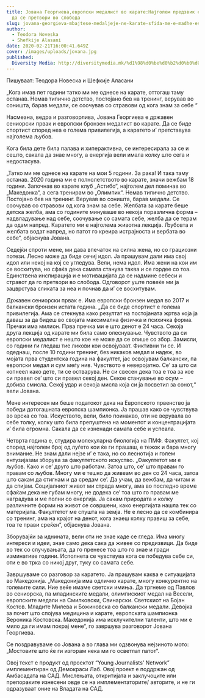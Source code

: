 ```yaml
---
title: Јована Георгиева,европски медалист во карате:Најголем предзвик е стравот
  да се претвори во слобода
slug: jovana-georgieva-mbajtese-medaljeje-ne-karate-sfida-me-e-madhe-eshte-qe-frika-te-shnderrohet-ne-liri
author:
  - Teodora Noveska
  - Shefkije Alasani
date: 2020-02-21T16:00:41.649Z
cover: /images/uploads/jovana.jpg
published:
  Diversity Media: http://diversitymedia.mk/%d1%98%d0%be%d0%b2%d0%b0%d0%bd%d0%b0-%d0%b3%d0%b5%d0%be%d1%80%d0%b3%d0%b8%d0%b5%d0%b2%d0%b0%d0%b5%d0%b2%d1%80%d0%be%d0%bf%d1%81%d0%ba%d0%b8-%d0%bc%d0%b5%d0%b4%d0%b0%d0%bb%d0%b8%d1%81%d1%82-%d0%b2/
---
```


Пишуваат: Теодора Новеска и Шефкије Аласани

„Кога имав пет години татко ми ме однесе на карате, оттогаш таму останав. Немав типично детство, постојано бев на тренинг, верував во соништа, барав медали, се соочував со стравови од кога знам за себе “

Насмеана, ведра и разговорлива, Јована Георгиева е државен сениорски првак и европски бронзен медалист во карате. Да се биде спортист според неа е голема привилегија, а каратето и’ претставува најголема љубов.

Кога била дете била палава и хиперактивна, се интересирала за се и сешто, сакала да знае многу, а енергија вели имала колку што сега и недостасува.

„Татко ми ме однесе на карате на мои 5 години. За рака! И така таму останав. 2020 година ми е полнолетството во карате, значи вежбам 18 години. Започнав во карате клуб „Астибо“, најголем дел поминав во „Македонка“, а сега тренирам во „Олимпик“. Немав типично детство. Постојано бев на тренинг. Верував во соништа, барав медали. Се соочував со стравови од кога знам за себе. Желбата за карате беше детска желба, ама со годините минуваше во некоја поразлична форма – надвладување над себе, соочување со самата себе, желба да се терам да одам напред. Каратето ми е најголема животна лекција. Љубовта и желбата водат напред, но патот го креира истрајноста и вербата во себе“, објаснува Јована.

Седејќи спроти мене, ми дава впечаток на силна жена, но со грациозни потези. Лесно може да биде сечиј идол. Ја прашувам дали има свој идол или некој на кој се угледува. Вели, нема идол. Има жени на кои им се восхитува, но сфаќа дека самата станува таква и се гордее со тоа. Единствена инспирација и е мотивацијата да се надмине себеси и стравот да го претвори во слобода. Одговорот уште повеќе ми ја зацврстува сликата за неа и почнав да и’ се восхитувам.

Државен сениорски првак е. Има европски бронзен медал во 2017 и балкански бронзен истата година.
„Да се биде спортист е голема привилегија. Ама се стекнува како резултат на постојаната жртва која ја даваш за да бидеш во својата максимална физичка и психичка форма. Пречки има милион. Прва пречка ми е што денот е 24 часа. Секоја друга лекција од карате ми била само олеснување. Чувството да си европски медалист е нешто кое не може да се опише со збор. Замисли, со години ги гледаш тие ликови кои освојуваат. Фиктивни ти се. И одеднаш, после 10 години тренинг, без никаков медал и надеж, во мојата прва студентска година на факултет, јас освојувам балкански, па европски медал и сум меѓу нив. Чувството е неверојатно. Се’ за што си копнеел како дете, ти се остварува. Не си свесен дека тоа е тоа за кое си правел се’ што си правел секој ден. Секое станување во осум – добива смисла. Секој удар и секоја мисла која си ја посветил за сонот,“ вели Јована.

Мене интересен ми беше податокот дека на Европското првенство ја победи дотогашната европска шампионка. Ја прашав како се чувствува во врска со тоа. Искуството, вели, било поинакво, оти не верувала во себе толку, колку што била препуштена на моментот и концентрацијата и’ била огромна. Сакала да се изненади самата себе и успеала.

Четврта година е, студира молекуларна биологија на ПМФ. Факултет, кој според најголем број од луѓето кои ќе ги прашаш, е тежок и бара многу внимание. Не знам дали нејзе и’ е така, но со леснотија и голем ентузијазам зборува за факултетското искуство.
„Факултетот ми е љубов. Како и се’ друго што работам. Затоа што, се’ што правам го правам со љубов. Многу ми е тешко да живеам во ден со 24 часа, затоа што сакам да стигнам и да средам се’. Да учам, да вежбам, да читам и да спијам. Социјалниот живот ми страда многу, ама во последно време сфаќам дека не губам многу, не додека се’ тоа што го правам ме наградува и ме полни со енергија. Ја сакам природата и колку различните форми на живот се совршени, како енергијата нашла тек со материјата. Факултетот ме спушта на земја. Не е лесно да се комбинира со тренинг, ама на крајот на денот, кога знаеш колку правиш за себе, тоа те прави среќен“, објаснува Јована.

Зборувајќи за иднината, вели оти не знае каде се гледа. Има многу интереси и идеи, знае само дека сака да живее со предизвици. Да биде во тек со случувањата, да го пренесе тоа што го знае и гради изминативе години. Исполнета се чувствува кога се победува себе си, оти е во трка со никој друг, туку со самата себе.

Завршуваме со разговор за каратето. Ја прашувам каква е ситуацијата во Македонија.
„Македонија има одлично карате, многу конкурентно на големите сили. Ние веќе имаме светски имиња. Да тргнеме од Павлов во сениорска, па младинските медали, олимпискиот медал на Весели, европските медали на Смилковски, Свинарски. Светскиот на Бојан Костов. Младите Милева и Божиновска со балкански медали. Девојка за почит што спојува медицина и карате, европската шампионка Вероника Костовска. Македонија има исклучителни таленти, што ми е мило да ги имам покрај мене“, го завршува разговорот Јована Георгиева.

Се поздравуваме со Јована а во глава ми одзвонува нејзиното мото: „Мостовите што ќе ги изгорам нека ми го осветлат патот“.

Овој текст е продукт од проектот “Young Journalists’ Network” имплементиран од Демокраси Лаб. Овој проект е поддржан од Амбасадата на САД. Мислењата, откритијата и заклучоците или препораките изнесени овде се на имплементаторите/ авторите, и не ги одразуваат оние на Владата на САД.
